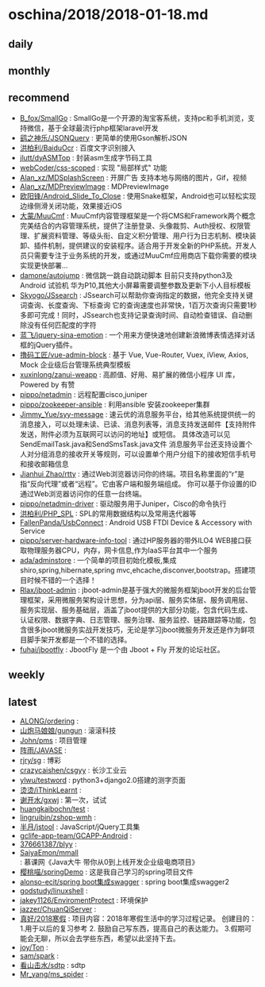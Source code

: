 # oschina/2018/2018-01-18.md



## daily



## monthly



## recommend

- [B_fox/SmallGo](http://git.oschina.net/jcove/SmallGo) : SmallGo是一个开源的淘宝客系统，支持pc和手机浏览，支持微信，基于全球最流行php框架laravel开发
- [鹞之神乐/JSONQuery](http://git.oschina.net/Kagura/JSONQuery) : 更简单的使用Gson解析JSON
- [洪柏利/BaiduOcr](http://git.oschina.net/paultest/BaiduOcr) : 百度文字识别接入
- [jlutt/dyASMTop](http://git.oschina.net/jlutt/dyASMTop) : 封装asm生成字节码工具
- [webCoder/css-scoped](http://git.oschina.net/starmagic/css-scoped) : 实现 "局部样式" 功能
- [Alan_xz/MDSplashScreen](http://git.oschina.net/Alan_xz/MDSplashScreen) : 开屏广告 支持本地与网络的图片，Gif，视频
- [Alan_xz/MDPreviewImage](http://git.oschina.net/Alan_xz/MDPreviewImage) : MDPreviewImage
- [欧阳锋/Android_Slide_To_Close](http://git.oschina.net/ouyangfeng/Android_Slide_To_Close) : 使用Snake框架，Android也可以轻松实现边缘侧滑关闭功能，效果接近iOS
- [大蒙/MuuCmf](http://git.oschina.net/dameng100/muucmf) : MuuCmf内容管理框架是一个将CMS和Framework两个概念完美结合的内容管理系统，提供了注册登录、头像裁剪、Auth授权、权限管理、扩展资料管理、等级头衔、自定义积分管理、用户行为日志机制、模块装卸、插件机制，提供建议的安装程序。适合用于开发全新的PHP系统。开发人员只需要专注于业务系统的开发，或通过MuuCmf应用商店下载你需要的模块实现更快部署...
- [damone/autojump](http://git.oschina.net/damone/autojump) : 微信跳一跳自动跳动脚本 目前只支持python3及Android 试验机 华为P10,其他大小屏幕需要调整参数及更新下小人目标模板
- [Skyogo/JSsearch](http://git.oschina.net/skyogo/JSsearch) : JSsearch可以帮助你查询指定的数据，他完全支持关键词查询、长度查询、下标查询 它的查询速度也非常快，1百万次查询只需要1秒多即可完成！同时，JSsearch也支持记录查询时间、自动检查错误、自动删除没有任何匹配度的字符
- [蓝飞/jquery-sina-emotion](http://git.oschina.net/lanfei/jquery-sina-emotion) : 一个用来方便快速地创建新浪微博表情选择对话框的jQuery插件。
- [撸码工匠/vue-admin-block](http://git.oschina.net/cssui/vue-admin-block) : 基于 Vue, Vue-Router, Vuex, iView, Axios, Mock 企业级后台管理系统典型模板
- [xuxinlong/zanui-weapp](http://git.oschina.net/xuxinlong/zanui-weapp) : 高颜值、好用、易扩展的微信小程序 UI 库，Powered by 有赞
- [pippo/netadmin](http://git.oschina.net/pippozq/netadmin) : 远程配置cisco,juniper
- [pippo/zookeeper-ansible](http://git.oschina.net/pippozq/zookeeper-ansible) : 利用ansible 安装zookeeper集群
- [Jimmy_Yue/syy-message](http://git.oschina.net/yuejing/message) : 速云优的消息服务平台，给其他系统提供统一的消息接入，可以处理未读、已读、消息列表等，消息支持发送邮件【支持附件发送，附件必须为互联网可以访问的地址】或短信。 具体改造可以见SendEmailTask.java和SendSmsTask.java文件 消息服务平台还支持设置个人对分组消息的接收开关等规则，可以设置单个用户分组下的接收短信手机号和接收邮箱信息
- [Jianhui Zhao/rtty](http://git.oschina.net/zhaojh329/rtty) : 通过Web浏览器访问你的终端。项目名称里面的“r”是指“反向代理”或者“远程”。它由客户端和服务端组成。 你可以基于你设置的ID通过Web浏览器访问你的任意一台终端。
- [pippo/netadmin-driver](http://git.oschina.net/pippozq/netadmin-driver) : 驱动服务用于Juniper，Cisco的命令执行
- [洪柏利/PHP_SPL](http://git.oschina.net/paultest/PHP_SPL) : SPL的常用数据结构以及常用迭代器等
- [FallenPanda/UsbConnect](http://git.oschina.net/595978937/UsbConnect) : Android USB FTDI Device & Accessory with Service
- [pippo/server-hardware-info-tool](http://git.oschina.net/pippozq/server-hardware-info-tool) : 通过HP服务器的带外ILO4 WEB接口获取物理服务器CPU，内存，网卡信息,作为IaaS平台其中一个服务
- [ada/adminstore](http://git.oschina.net/cng1985/adminstore) : 一个简单的项目初始化模板,集成shiro,spring,hibernate,spring mvc,ehcache,disconver,bootstrap。搭建项目时候不错的一个选择！
- [Rlax/jboot-admin](http://git.oschina.net/rlaxuc/jboot-admin) : jboot-admin是基于强大的微服务框架jboot开发的后台管理框架，采用微服务架构设计思想，分为api层、服务实体层、服务调用层、服务实现层、服务基础层，涵盖了jboot提供的大部分功能，包含代码生成、认证权限、数据字典、日志管理、服务治理、服务监控、链路跟踪等功能，包含很多jboot微服务实战开发技巧，无论是学习jboot微服务开发还是作为鲜项目脚手架开发都是一个不错的选择。
- [fuhai/jbootfly](http://git.oschina.net/fuhai/jbootfly) : JbootFly 是一个由 Jboot + Fly 开发的论坛社区。


## weekly



## latest

- [ALONG/ordering](http://git.oschina.net/alongz/ordering) : 
- [山炮马娘娘/gungun](http://git.oschina.net/gws321/gungun) : 滚滚科技
- [John/pms](http://git.oschina.net/zhaojp/pms) : 项目管理
- [阵雨/JAVASE](http://git.oschina.net/showers123/JAVASE) : 
- [rjry/sg](http://git.oschina.net/rjry/plan) : 博彩
- [crazycaishen/csgyy](http://git.oschina.net/yangsaijun/csgyy) : 长沙工业云
- [ylwu/testword](http://git.oschina.net/ylwu/testword) : python3+django2.0搭建的测字页面
- [烫烫/iThinkLearnt](http://git.oschina.net/iamtang/iThinkLearnt) : 
- [谢开水/gxwj](http://git.oschina.net/gxwj_app/gxwj) : 第一次，试试
- [huangkaibochn/test](http://git.oschina.net/huangkaibochn/test) : 
- [lingruibin/zshop-wmh](http://git.oschina.net/lingruibin/zshop-wmh) : 
- [半月/jstool](http://git.oschina.net/osby/jstool) : JavaScript/jQuery工具集
- [gclife-app-team/GCAPP-Android](http://git.oschina.net/gclife-app-team/GCAPP-Android) : 
- [376661387/blyy](http://git.oschina.net/zxc432wq376661387/blyy) : 
- [SaiyaEmon/mmall](http://git.oschina.net/saiyaemon/mmall) : 慕课网《Java大牛 带你从0到上线开发企业级电商项目》
- [樱桃喵/springDemo](http://git.oschina.net/cherrycat/springDemo) : 这是我自己学习的spring项目文件
- [alonso-ecit/spring boot集成swagger](http://git.oschina.net/alonso_ecit/spring-boot-swagger2) : spring boot集成swagger2
- [godstudy/linuxshell](http://git.oschina.net/godstudy/linuxshell) : 
- [jakey1126/EnviromentProtect](http://git.oschina.net/jakey0124/EnviromentProtect) : 环境保护
- [jazzer/ChuanQiServer](http://git.oschina.net/jazzer/ChuanQiServer) : 
- [真好/2018寒假](http://git.oschina.net/zenghao235711/2018HanJia) : 项目内容：2018年寒假生活中的学习过程记录。 创建目的： 1.用于以后的复习参考 2. 鼓励自己写东西，提高自己的表达能力。 3.假期可能会无聊，所以会去学些东西，希望以此坚持下去。
- [joy/Ton](http://git.oschina.net/callmejoy/Ton) : 
- [sam/spark](http://git.oschina.net/samhxm/spark) : 
- [看山击水/sdtp](http://git.oschina.net/kanshanjishui/sdtp) : sdtp
- [Mr_yang/ms_spider](http://git.oschina.net/dayang_self/ms_spider) : 